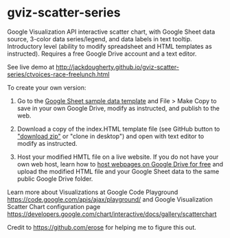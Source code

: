 gviz-scatter-series
===================

Google Visualization API interactive scatter chart, with Google Sheet data source, 3-color data series/legend, and data labels in text tooltip. Introductory level (ability to modify spreadsheet and HTML templates as instructed). Requires a free Google Drive account and a text editor.

See live demo at http://jackdougherty.github.io/gviz-scatter-series/ctvoices-race-freelunch.html

To create your own version:

1) Go to the <a href="https://docs.google.com/spreadsheet/ccc?key=0AtmGKybdRLlZdHBvSGxIdEJoc1YxNUxtTThGbU9Qcnc&usp=sharing">Google Sheet sample data template</a> and File > Make Copy to save in your own Google Drive, modify as instructed, and publish to the web.

2) Download a copy of the index.HTML template file (see GitHub button to <a href="https://github.com/JackDougherty/gviz-scatter-series/archive/master.zip">"download zip"</a> or "clone in desktop") and open with text editor to modify as instructed.

3) Host your modified HMTL file on a live website. If you do not have your own web host, learn how to <a href="https://googledrive.com/host/0B716ywBKT84AMXBENXlnYmJISlE/GoogleDriveHosting.html">host webpages on Google Drive for free</a> and upload the modified HTML file and your Google Sheet data to the same public Google Drive folder.

Learn more about Visualizations at Google Code Playground 
https://code.google.com/apis/ajax/playground/
and
Google Visualization Scatter Chart configuration page https://developers.google.com/chart/interactive/docs/gallery/scatterchart

Credit to https://github.com/erose for helping me to figure this out.
